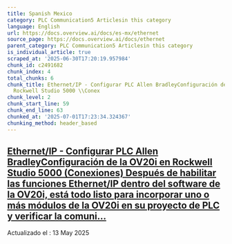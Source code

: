 ```yaml
---
title: Spanish Mexico
category: PLC Communication5 Articlesin this category
language: English
url: https://docs.overview.ai/docs/es-mx/ethernet
source_page: https://docs.overview.ai/docs/ethernet
parent_category: PLC Communication5 Articlesin this category
is_individual_article: true
scraped_at: '2025-06-30T17:20:19.957984'
chunk_id: c2491682
chunk_index: 4
total_chunks: 6
chunk_title: Ethernet/IP - Configurar PLC Allen BradleyConfiguración de la OV20i en
  Rockwell Studio 5000 \\Conex
chunk_level: 2
chunk_start_line: 59
chunk_end_line: 63
chunked_at: '2025-07-01T17:23:34.324367'
chunking_method: header_based
---
```


## [Ethernet/IP - Configurar PLC Allen BradleyConfiguración de la OV20i en Rockwell Studio 5000 \(Conexiones\) Después de habilitar las funciones Ethernet/IP dentro del software de la OV20i, está todo listo para incorporar uno o más módulos de la OV20i en su proyecto de PLC y verificar la comuni...](/docs/es-mx/ethernetip-setting-up-rockwell-software)

Actualizado el : 13 May 2025
